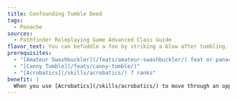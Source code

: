 ```yaml
---
title: Confounding Tumble Deed
tags:
  - Panache
sources:
  - Pathfinder Roleplaying Game Advanced Class Guide
flavor_text: You can befuddle a foe by striking a blow after tumbling.
prerequisites:
  - "[Amateur Swashbuckler](/feats/amateur-swashbuckler/) feat or panache class feature"
  - "[Canny Tumble](/feats/canny-tumble/)"
  - "[Acrobatics](/skills/acrobatics/) 7 ranks"
benefit: |
  When you use [Acrobatics](/skills/acrobatics/) to move through an opponent's threatened area or space without provoking an attack of opportunity from that opponent and then hit that foe with a melee attack in the same round, as a free action you can spend 1 panache point to deny that foe its Dexterity bonus to its Armor Class until the end of your next turn.
---
```


